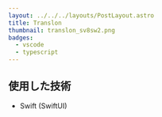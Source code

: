 ```yaml
---
layout: ../../../layouts/PostLayout.astro
title: Translon
thumbnail: translon_sv8sw2.png
badges:
  - vscode
  - typescript
---
```


## 使用した技術

- Swift (SwiftUI)
